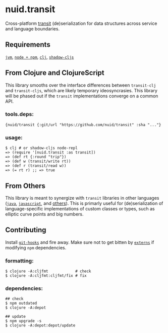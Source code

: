 # nuid.transit

Cross-platform [transit](https://github.com/cognitect/transit-clj) (de)serialization for data structures across service and language boundaries.

## Requirements

[`jvm`](https://www.java.com/en/download/), [`node + npm`](https://nodejs.org/en/download/), [`clj`](https://clojure.org/guides/getting_started), [`shadow-cljs`](https://shadow-cljs.github.io/docs/UsersGuide.html#_installation)

## From Clojure and ClojureScript

This library smooths over the interface differences between `transit-clj` and `transit-cljs`, which are likely temporary ideosyncrasies. This library will be phased out if the `transit` implementations converge on a common API.

### tools.deps:

`{nuid/transit {:git/url "https://github.com/nuid/transit" :sha "..."}`

### usage:

```
$ clj # or shadow-cljs node-repl
=> (require '[nuid.transit :as transit])
=> (def rt {:round "trip"})
=> (def w (transit/write rt))
=> (def r (transit/read w))
=> (= rt r) ;; => true
```

## From Others

This library is meant to synergize with `transit` libraries in other languages ([`java`](https://github.com/cognitect/transit-java), [`javascript`](https://github.com/cognitect/transit-js), and [others](https://github.com/cognitect/transit-js)). This is primarly useful for (de)serialization of language-specific implementations of custom classes or types, such as elliptic curve points and big numbers.

## Contributing

Install [`git-hooks`](https://github.com/icefox/git-hooks) and fire away. Make sure not to get bitten by [`externs`](https://clojurescript.org/guides/externs) if modifying `npm` dependencies.

### formatting:

```
$ clojure -A:cljfmt            # check
$ clojure -A:cljfmt:cljfmt/fix # fix
```

### dependencies:

```
## check
$ npm outdated 
$ clojure -A:depot

## update
$ npm upgrade -s
$ clojure -A:depot:depot/update
```
